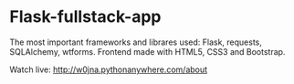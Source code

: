 # Flask-fullstack-app

The most important frameworks and librares used:
Flask, requests, SQLAlchemy, wtforms.
Frontend made with HTML5, CSS3 and Bootstrap.

Watch live: http://w0jna.pythonanywhere.com/about
